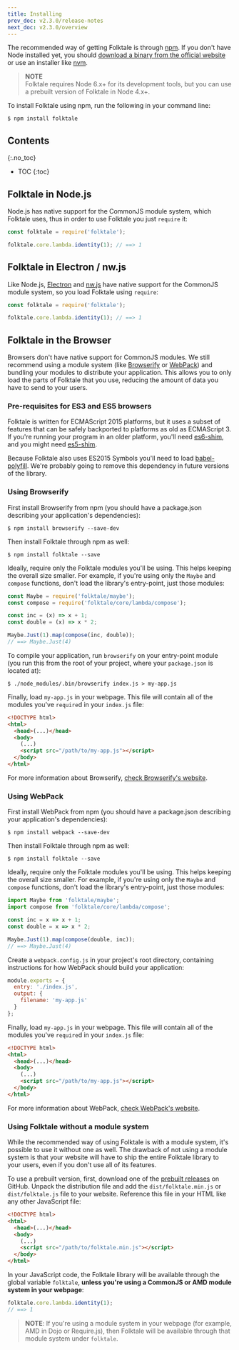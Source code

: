 ```yaml
---
title: Installing
prev_doc: v2.3.0/release-notes
next_doc: v2.3.0/overview
---
```


The recommended way of getting Folktale is through [npm][]. If you don't have Node installed yet, you should [download a binary from the official website](https://nodejs.org/en/) or use an installer like [nvm](https://github.com/creationix/nvm).

> **NOTE**  
> Folktale requires Node 6.x+ for its development tools, but you can use a prebuilt version of Folktale in Node 4.x+.

To install Folktale using npm, run the following in your command line:

    $ npm install folktale


## Contents
{:.no_toc}

* TOC
{:toc}


## Folktale in Node.js

Node.js has native support for the CommonJS module system, which Folktale uses, thus in order to use Folktale you just `require` it:

```js
const folktale = require('folktale');

folktale.core.lambda.identity(1); // ==> 1
```


## Folktale in Electron / nw.js

Like Node.js, [Electron](https://electron.atom.io/) and [nw.js](https://nwjs.io/) have native support for the CommonJS module system, so you load Folktale using `require`:

```js
const folktale = require('folktale');

folktale.core.lambda.identity(1); // ==> 1
```

## Folktale in the Browser

Browsers don't have native support for CommonJS modules. We still recommend using a module system (like [Browserify][] or [WebPack][]) and bundling your modules to distribute your application. This allows you to only load the parts of Folktale that you use, reducing the amount of data you have to send to your users.


### Pre-requisites for ES3 and ES5 browsers

Folktale is written for ECMAScript 2015 platforms, but it uses a subset of features that can
be safely backported to platforms as old as ECMAScript 3. If you're running your program in
an older platform, you'll need [es6-shim][], and you might need [es5-shim][].

Because Folktale also uses ES2015 Symbols you'll need to load [babel-polyfill][]. We're probably going to remove this dependency in future versions of the library.

[es5-shim]: https://github.com/es-shims/es5-shim
[es6-shim]: https://github.com/es-shims/es6-shim
[babel-polyfill]: https://babeljs.io/docs/en/babel-polyfill.html


### Using Browserify

First install Browserify from npm (you should have a package.json describing your application's dependencies):

    $ npm install browserify --save-dev

Then install Folktale through npm as well:

    $ npm install folktale --save

Ideally, require only the Folktale modules you'll be using. This helps keeping the overall size smaller. For example, if you're using only the `Maybe` and `compose` functions, don't load the library's entry-point, just those modules:

```js
const Maybe = require('folktale/maybe');
const compose = require('folktale/core/lambda/compose');

const inc = (x) => x + 1;
const double = (x) => x * 2;

Maybe.Just(1).map(compose(inc, double));
// ==> Maybe.Just(4)
```

To compile your application, run `browserify` on your entry-point module (you run this from the root of your project, where your `package.json` is located at):

    $ ./node_modules/.bin/browserify index.js > my-app.js

Finally, load `my-app.js` in your webpage. This file will contain all of the modules you've `require`d in your `index.js` file:

```html
<!DOCTYPE html>
<html>
  <head>(...)</head>
  <body>
    (...)
    <script src="/path/to/my-app.js"></script>
  </body>
</html>
```

For more information about Browserify, [check Browserify's website](http://browserify.org/).


### Using WebPack

First install WebPack from npm (you should have a package.json describing your application's dependencies):

    $ npm install webpack --save-dev

Then install Folktale through npm as well:

    $ npm install folktale --save

Ideally, require only the Folktale modules you'll be using. This helps keeping the overall size smaller. For example, if you're using only the `Maybe` and `compose` functions, don't load the library's entry-point, just those modules:

```js
import Maybe from 'folktale/maybe';
import compose from 'folktale/core/lambda/compose';

const inc = x => x + 1;
const double = x => x * 2;

Maybe.Just(1).map(compose(double, inc));
// ==> Maybe.Just(4)
```

Create a `webpack.config.js` in your project's root directory, containing instructions for how WebPack should build your application:

```js
module.exports = {
  entry: './index.js',
  output: {
    filename: 'my-app.js'
  }
};
```

Finally, load `my-app.js` in your webpage. This file will contain all of the modules you've `require`d in your `index.js` file:

```html
<!DOCTYPE html>
<html>
  <head>(...)</head>
  <body>
    (...)
    <script src="/path/to/my-app.js"></script>
  </body>
</html>
```

For more information about WebPack, [check WebPack's website](https://webpack.js.org/).


### Using Folktale without a module system

While the recommended way of using Folktale is with a module system, it's possible to use it without one as well. The drawback of not using a module system is that your website will have to ship the entire Folktale library to your users, even if you don't use all of its features.

To use a prebuilt version, first, download one of the [prebuilt releases](https://github.com/origamitower/folktale/releases) on GitHub. Unpack the distribution file and add the `dist/folktale.min.js` or `dist/folktale.js` file to your website. Reference this file in your HTML like any other JavaScript file:

```html
<!DOCTYPE html>
<html>
  <head>(...)</head>
  <body>
    (...)
    <script src="/path/to/folktale.min.js"></script>
  </body>
</html>
```

In your JavaScript code, the Folktale library will be available through the global variable `folktale`, **unless you're using a CommonJS or AMD module system in your webpage**:

```js
folktale.core.lambda.identity(1);
// ==> 1
```

> **NOTE**:
> If you're using a module system in your webpage (for example, AMD in Dojo or Require.js), then Folktale will be available through that module system under `folktale`.


[npm]: https://www.npmjs.com
[Browserify]: http://browserify.org/
[WebPack]: https://webpack.github.io/
